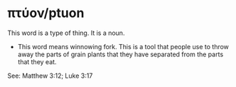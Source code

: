 # πτύον/ptuon
This word is a type of thing. It is a noun.
* This word means winnowing fork. This is a tool that people use to throw away the parts of grain plants that they have separated from the parts that they eat.

See: Matthew 3:12; Luke 3:17
